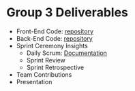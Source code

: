 # Group 3 Deliverables    

- Front-End Code: [repository](https://github.com/santten/BookGardenFE) 
- Back-End Code: [repository](https://github.com/Viktoriia-code/Book-Garden-BE)  
- Sprint Ceremony Insights   
  - Daily Scrum: [Documentation](https://docs.google.com/document/d/1zRLz7AAC0miovEWShFNUb1mDZGgm8dXT8KKZAMnTYhA)    
  - Sprint Review    
  - Sprint Retrospective   
- Team Contributions    
- Presentation    
